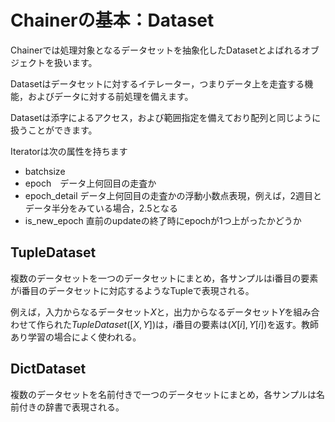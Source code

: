 # Chainerの基本：Dataset

Chainerでは処理対象となるデータセットを抽象化したDatasetとよばれるオブジェクトを扱います。

Datasetはデータセットに対するイテレーター，つまりデータ上を走査する機能，およびデータに対する前処理を備えます。

Datasetは添字によるアクセス，および範囲指定を備えており配列と同じように扱うことができます。

Iteratorは次の属性を持ちます

* batchsize
* epoch　データ上何回目の走査か
* epoch_detail データ上何回目の走査かの浮動小数点表現，例えば，2週目とデータ半分をみている場合，2.5となる
* is_new_epoch 直前のupdateの終了時にepochが1つ上がったかどうか

## TupleDataset

複数のデータセットを一つのデータセットにまとめ，各サンプルはi番目の要素がi番目のデータセットに対応するようなTupleで表現される。

例えば，入力からなるデータセット$X$と，出力からなるデータセット$Y$を組み合わせて作られた$TupleDataset([X, Y])$は，$i$番目の要素は$(X[i], Y[i])$を返す。教師あり学習の場合によく使われる。

## DictDataset

複数のデータセットを名前付きで一つのデータセットにまとめ，各サンプルは名前付きの辞書で表現される。





